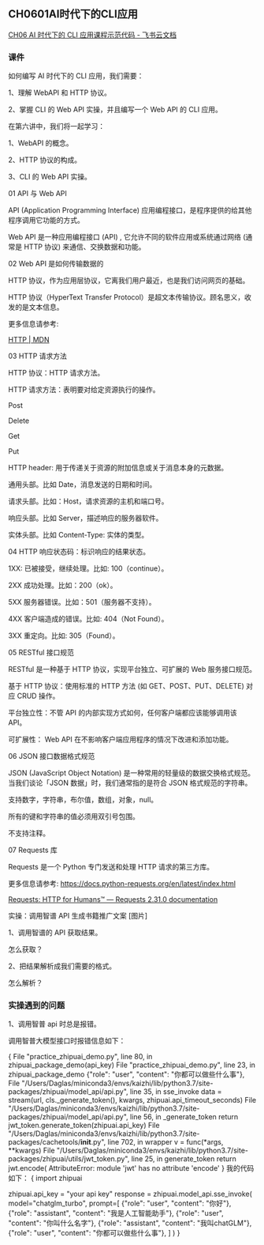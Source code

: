 ## CH0601AI时代下的CLI应用

[‍⁢​‬​⁣⁣‌​CH06 AI 时代下的 CLI 应用课程示范代码 - 飞书云文档](https://anrenmind.feishu.cn/wiki/YuDWwecpAizfCHkkVcwc0Kl3n7b)

### 课件

如何编写 AI 时代下的 CLI 应用，我们需要：

1、理解 WebAPI 和 HTTP 协议。

2、掌握 CLI 的 Web API 实操，并且编写一个 Web API 的 CLI 应用。

在第六讲中，我们将一起学习：

1、WebAPI 的概念。

2、HTTP 协议的构成。

3、CLI 的 Web API 实操。

01 API 与 Web API

API (Application Programming Interface) 应用编程接口，是程序提供的给其他程序调用它功能的方式。

Web API 是一种应用编程接口 (API) , 它允许不同的软件应用或系统通过网络 (通常是 HTTP 协议) 来通信、交换数据和功能。

02 Web API 是如何传输数据的

HTTP 协议，作为应用层协议，它离我们用户最近，也是我们访问网页的基础。

HTTP 协议（HyperText Transfer Protocol）是超文本传输协议。顾名思义，收发的是文本信息。

更多信息请参考:

[HTTP | MDN](https://developer.mozilla.org/zh-CN/docs/Web/HTTP)

03 HTTP 请求方法

HTTP 协议：HTTP 请求方法。

HTTP 请求方法：表明要对给定资源执行的操作。

Post

Delete

Get

Put

HTTP header: 用于传递关于资源的附加信息或关于消息本身的元数据。

通用头部。比如 Date，消息发送的日期和时间。

请求头部。比如：Host，请求资源的主机和端口号。

响应头部。比如 Server，描述响应的服务器软件。

实体头部。比如 Content-Type: 实体的类型。

04 HTTP 响应状态码：标识响应的结果状态。

1XX: 已被接受，继续处理。比如: 100（continue）。

2XX 成功处理。比如：200（ok）。

5XX 服务器错误。比如：501（服务器不支持）。

4XX 客户端造成的错误。比如: 404（Not Found）。

3XX 重定向。比如: 305（Found）。

05 RESTful 接口规范

RESTful 是一种基于 HTTP 协议，实现平台独立、可扩展的 Web 服务接口规范。

基于 HTTP 协议：使用标准的 HTTP 方法 (如 GET、POST、PUT、DELETE) 对应 CRUD 操作。

平台独立性：不管 API 的内部实现方式如何，任何客户端都应该能够调用该 API。

可扩展性： Web API 在不影响客户端应用程序的情况下改进和添加功能。

06 JSON 接口数据格式规范

JSON (JavaScript Object Notation) 是一种常用的轻量级的数据交换格式规范。当我们谈论「JSON 数据」时，我们通常指的是符合 JSON 格式规范的字符串。

支持数字，字符串，布尔值，数组，对象，null。

所有的键和字符串的值必须用双引号包围。

不支持注释。

07 Requests 库

Requests 是一个 Python 专门发送和处理 HTTP 请求的第三方库。

更多信息请参考: https://docs.python-requests.org/en/latest/index.html

[Requests: HTTP for Humans™ — Requests 2.31.0 documentation](https://docs.python-requests.org/en/latest/index.html)

实操：调用智谱 API 生成书籍推广文案 [图片]

1、调用智谱的 API 获取结果。

怎么获取？

2、把结果解析成我们需要的格式。

怎么解析？

### 实操遇到的问题

1、调用智普 api 时总是报错。

调用智普大模型接口时报错信息如下：

{
  File "practice_zhipuai_demo.py", line 80, in <module>
    zhipuai_package_demo(api_key)
  File "practice_zhipuai_demo.py", line 23, in zhipuai_package_demo
    {"role": "user", "content": "你都可以做些什么事"},
  File "/Users/Daglas/miniconda3/envs/kaizhi/lib/python3.7/site-packages/zhipuai/model_api/api.py", line 35, in sse_invoke
    data = stream(url, cls._generate_token(), kwargs, zhipuai.api_timeout_seconds)
  File "/Users/Daglas/miniconda3/envs/kaizhi/lib/python3.7/site-packages/zhipuai/model_api/api.py", line 56, in _generate_token
    return jwt_token.generate_token(zhipuai.api_key)
  File "/Users/Daglas/miniconda3/envs/kaizhi/lib/python3.7/site-packages/cachetools/__init__.py", line 702, in wrapper
    v = func(*args, **kwargs)
  File "/Users/Daglas/miniconda3/envs/kaizhi/lib/python3.7/site-packages/zhipuai/utils/jwt_token.py", line 25, in generate_token
    return jwt.encode(
AttributeError: module 'jwt' has no attribute 'encode'
}
我的代码如下：
{
import zhipuai

zhipuai.api_key = "your api key"
response = zhipuai.model_api.sse_invoke(
    model="chatglm_turbo",
    prompt=[
        {"role": "user", "content": "你好"},
        {"role": "assistant", "content": "我是人工智能助手"},
        {"role": "user", "content": "你叫什么名字"},
        {"role": "assistant", "content": "我叫chatGLM"},
        {"role": "user", "content": "你都可以做些什么事"},
    ]
)
}
